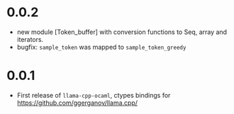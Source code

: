 # 0.0.2
- new module [Token_buffer] with conversion functions to Seq, array and iterators.
- bugfix: `sample_token` was mapped to `sample_token_greedy`

# 0.0.1
- First release of `llama-cpp-ocaml`, ctypes bindings for https://github.com/ggerganov/llama.cpp/
